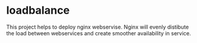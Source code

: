 # loadbalance
This project helps to deploy nginx webservise. Nginx will evenly distibute the load between webservices and create smoother availability in service.